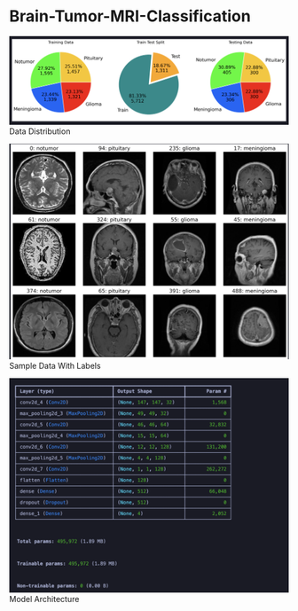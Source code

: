 # Brain-Tumor-MRI-Classification

![alt text](image.png)
Data Distribution

![alt text](image-1.png)
Sample Data With Labels

![alt text](image-2.png)
Model Architecture
